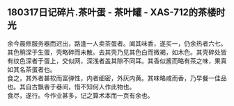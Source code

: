 ## 180317日记碎片.茶叶蛋 - 茶叶罐 - XAS-712的茶楼时光
余今晨修服务器而迟出，路逢一人卖茶蛋者。闻其味香，遂买一，仍余热者六七。  
其色稍深于生蛋，壳略碎而未散。去其壳乃见其色白而微褐，如木色。其壳碎处皆有纹色深者于蛋上，交似网，深浅者盖其隙不同耳。其香似酱而略有茶之味，果真如其名茶蛋者也。  
食之，其外者甚软而富弹性，内者细密，外灰内黄。其味略咸而香，乃早餐一佳品也。其自古飘香于巷间，惜不知何人作此物也。  
食尽，遂行。今作业甚多，记之算术本而一页有余也。  
